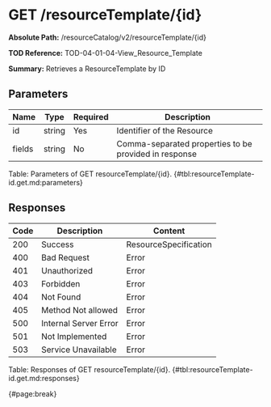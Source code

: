 <!--
    ATTENTION: This file was generated via gradle!
               Do NOT manually edit this file! Any such changes will be overwritten!
-->

# GET /resourceTemplate/{id}

**Absolute Path:** /resourceCatalog/v2/resourceTemplate/{id}

**TOD Reference:** TOD-04-01-04-View_Resource_Template

**Summary:** Retrieves a ResourceTemplate by ID

## Parameters

| Name | Type | Required | Description |
| ------ | ------ | --- | ------------ |
| id | string | Yes | Identifier of the Resource |
| fields | string | No | Comma-separated properties to be provided in response |

Table: Parameters of GET resourceTemplate/{id}. {#tbl:resourceTemplate-id.get.md:parameters}

## Responses

| Code | Description | Content |
|------|-------------|---------|
| 200 | Success | ResourceSpecification |
| 400 | Bad Request | Error |
| 401 | Unauthorized | Error |
| 403 | Forbidden | Error |
| 404 | Not Found | Error |
| 405 | Method Not allowed | Error |
| 500 | Internal Server Error | Error |
| 501 | Not Implemented | Error |
| 503 | Service Unavailable | Error |

Table: Responses of GET resourceTemplate/{id}. {#tbl:resourceTemplate-id.get.md:responses}

{#page:break}
